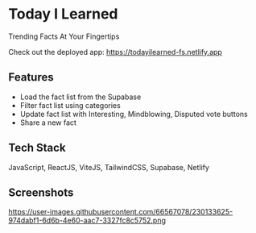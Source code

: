# Today I Learned

Trending Facts At Your Fingertips

Check out the deployed app: https://todayilearned-fs.netlify.app

## Features

- Load the fact list from the Supabase
- Filter fact list using categories
- Update fact list with Interesting, Mindblowing, Disputed vote buttons
- Share a new fact


## Tech Stack

JavaScript, ReactJS, ViteJS, TailwindCSS, Supabase, Netlify

## Screenshots
https://user-images.githubusercontent.com/66567078/230133625-974dabf1-6d6b-4e60-aac7-3327fc8c5752.png
